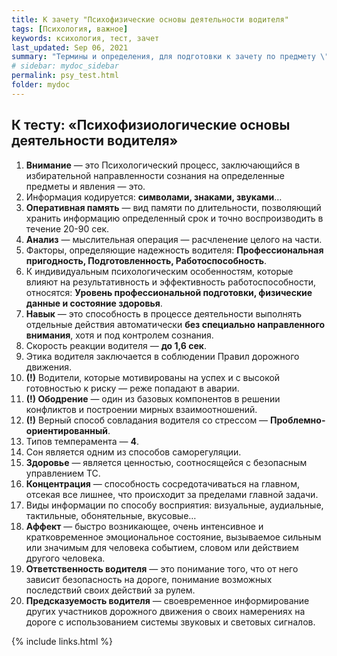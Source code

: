```yaml
---
title: К зачету "Психофизические основы деятельности водителя"
tags: [Психология, важное]
keywords: ксихология, тест, зачет
last_updated: Sep 06, 2021
summary: "Термины и определения, для подготовки к зачету по предмету \"Психофизические основы деятельности водителя\""
# sidebar: mydoc_sidebar
permalink: psy_test.html
folder: mydoc
---
```


## К тесту: «Психофизиологические основы деятельности водителя»

1. **Внимание** — это Психологический процесс, заключающийся в избирательной направленности сознания на определенные предметы и явления — это.
2. Информация кодируется: **символами, знаками, звуками**…
3. **Оперативная память** — вид памяти по длительности, позволяющий хранить информацию определенный срок и точно воспроизводить в течение 20-90 сек.
4. **Анализ** — мыслительная операция — расчленение целого на части.
5. Факторы, определяющие надежность водителя: **Профессиональная пригодность, Подготовленность, Работоспособность**.
6. К индивидуальным психологическим особенностям, которые влияют на результативность и эффективность работоспособности, относятся: **Уровень профессиональной подготовки, физические данные и состояние здоровья**.
7. **Навык** — это способность в процессе деятельности выполнять отдельные действия автоматически **без специально направленного внимания**, хотя и под контролем сознания.
8. Скорость реакции водителя — **до 1,6 сек**.
9. Этика водителя заключается в соблюдении Правил дорожного движения.
10. **(!)** Водители, которые мотивированы на успех и с высокой готовностью к риску — реже попадают в аварии.
11. **(!) Ободрение** — один из базовых компонентов в решении конфликтов и построении мирных взаимоотношений.
12. **(!)** Верный способ совладания водителя со стрессом — **Проблемно-ориентированный**.
13. Типов темперамента — **4**.
14. Сон является одним из способов саморегуляции.
15. **Здоровье** — является ценностью, соотносящейся с безопасным управлением ТС.
16. **Концентрация** — способность сосредотачиваться на главном, отсекая все лишнее, что происходит за пределами главной задачи.
17. Виды информации по способу восприятия: визуальные, аудиальные, тактильные, обонятельные, вкусовые…
18. **Аффект** — быстро возникающее, очень интенсивное и кратковременное эмоциональное состояние, вызываемое сильным или значимым для человека событием, словом или действием другого человека.
19. **Ответственность водителя** — это понимание того, что от него зависит безопасность на дороге, понимание возможных последствий своих действий за рулем.
20. **Предсказуемость водителя** — своевременное информирование других участников дорожного движения о своих намерениях на дороге с использованием системы звуковых и световых сигналов.




{% include links.html %}
